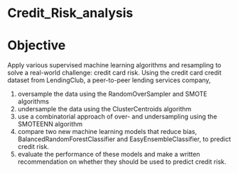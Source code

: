 # Credit_Risk_analysis

# Objective
Apply various supervised machine learning algorithms and resampling to solve a real-world challenge: credit card risk.  Using the credit card credit dataset from LendingClub, a peer-to-peer lending services company, 
  1. oversample the data using the RandomOverSampler and SMOTE algorithms 
  2. undersample the data using the ClusterCentroids algorithm 
  3. use a combinatorial approach of over- and undersampling using the SMOTEENN algorithm
  4. compare two new machine learning models that reduce bias, BalancedRandomForestClassifier and EasyEnsembleClassifier, to predict credit risk. 
  5. evaluate the performance of these models and make a written recommendation on whether they should be used to predict credit risk.
